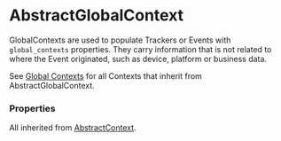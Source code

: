 # AbstractGlobalContext

GlobalContexts are used to populate Trackers or Events with `global_contexts` properties. They carry 
information that is not related to where the Event originated, such as device, platform or business data.

See [Global Contexts](/docs/taxonomy/global-contexts) for all Contexts that inherit from AbstractGlobalContext.

### Properties
All inherited from [AbstractContext](overview#abstractcontext).
